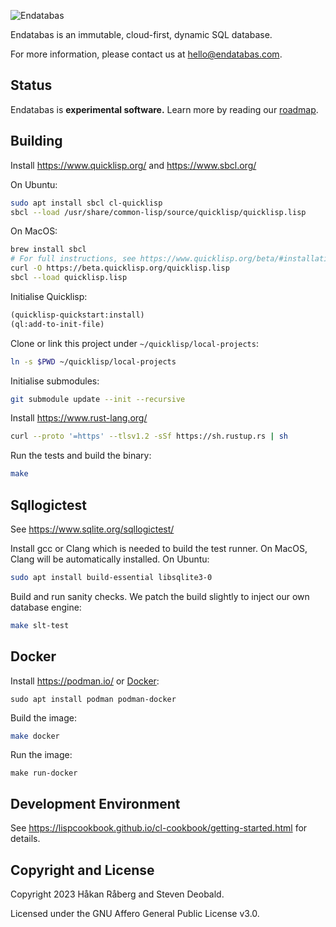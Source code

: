 ![Endatabas](https://www.endatabas.com/resources/images/github-banner-logo_3200x476.png)

Endatabas is an immutable, cloud-first, dynamic SQL database.

For more information, please contact us at [hello@endatabas.com](mailto:hello@endatabas.com).

## Status

Endatabas is **experimental software.**
Learn more by reading our [roadmap](ROADMAP.md).

## Building

Install https://www.quicklisp.org/ and https://www.sbcl.org/

On Ubuntu:

```bash
sudo apt install sbcl cl-quicklisp
sbcl --load /usr/share/common-lisp/source/quicklisp/quicklisp.lisp
```

On MacOS:

```bash
brew install sbcl
# For full instructions, see https://www.quicklisp.org/beta/#installation
curl -O https://beta.quicklisp.org/quicklisp.lisp
sbcl --load quicklisp.lisp
```

Initialise Quicklisp:

```cl
(quicklisp-quickstart:install)
(ql:add-to-init-file)
```

Clone or link this project under `~/quicklisp/local-projects`:

```bash
ln -s $PWD ~/quicklisp/local-projects
```

Initialise submodules:

```bash
git submodule update --init --recursive
```

Install https://www.rust-lang.org/

```bash
curl --proto '=https' --tlsv1.2 -sSf https://sh.rustup.rs | sh
```

Run the tests and build the binary:

```bash
make
```

## Sqllogictest

See https://www.sqlite.org/sqllogictest/

Install gcc or Clang which is needed to build the test runner.
On MacOS, Clang will be automatically installed. On Ubuntu:

```bash
sudo apt install build-essential libsqlite3-0
```

Build and run sanity checks. We patch the build slightly to inject our own database engine:

```bash
make slt-test
```

## Docker

Install https://podman.io/ or [Docker](https://docs.docker.com/desktop/install/mac-install/):

```
sudo apt install podman podman-docker
```

Build the image:

```bash
make docker
```

Run the image:

```
make run-docker
```


## Development Environment

See https://lispcookbook.github.io/cl-cookbook/getting-started.html for details.

## Copyright and License

Copyright 2023 Håkan Råberg and Steven Deobald.

Licensed under the GNU Affero General Public License v3.0.
